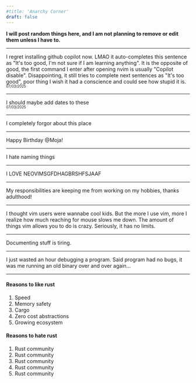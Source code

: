 ```yaml
---
#title: 'Anarchy Corner'
draft: false
---
```


**I will post random things here, and I am not planning to remove or edit them unless I have to.**

---

I regret installing github copilot now. LMAO it auto-completes this sentence as "It's too good, I'm not sure if I am learning anything". It is the opposite of good, the first
command I enter after opening nvim is usually "Copilot disable". Disappointing, it still tries to complete next sentences as "It's too good", poor thing I wish it had a conscience
and could see how stupid it is.  
<sub><sup>07/03/2025</sup></sub>

---

I should maybe add dates to these  
<sub><sup>07/03/2025</sup></sub>

---

I completely forgor about this place

---

Happy Birthday @Moja!

---

I hate naming things

---

I LOVE NEOVIMSGFDHAGBRSHFSJAAF

---

My responsibilities are keeping me from working on my hobbies, thanks adulthood!

---

I thought vim users were wannabe cool kids. But the more I use vim, more I realize how much reaching for mouse slows me down. The amount of things vim allows you
to do is crazy. Seriously, it has no limits.

---

Documenting stuff is tiring.

---

I just wasted an hour debugging a program. Said program had no bugs, it was me running an old binary over and over again...

---

#### Reasons to like rust
1. Speed
2. Memory safety
3. Cargo
4. Zero cost abstractions
5. Growing ecosystem

#### Reasons to hate rust
1. Rust community
2. Rust community
3. Rust community
4. Rust community
5. Rust community

